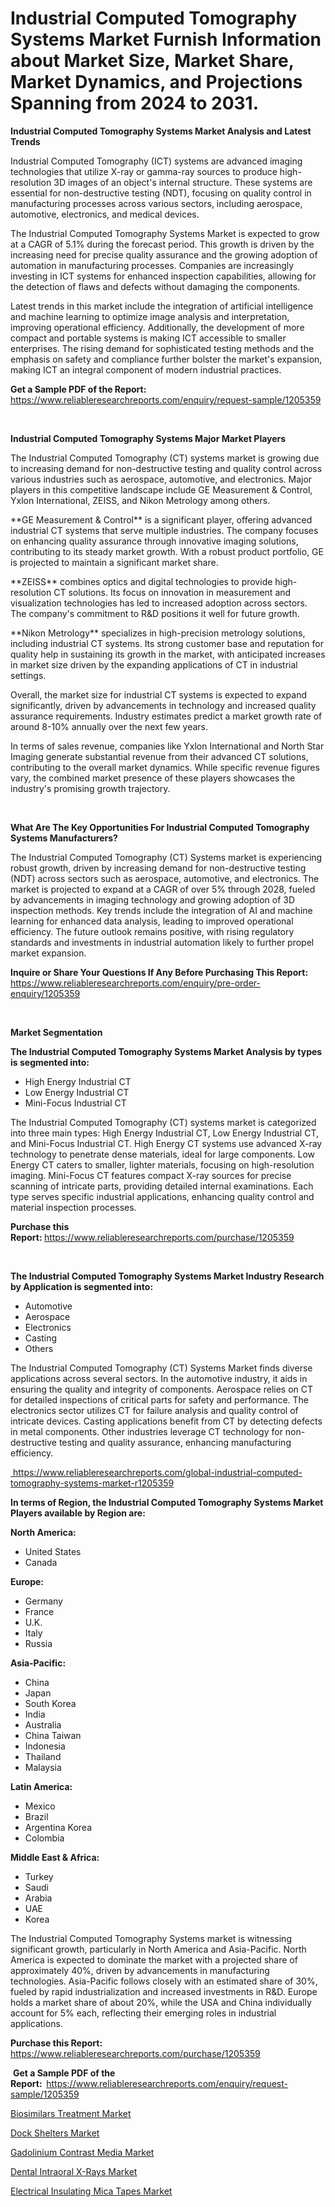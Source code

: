 <p><h1>Industrial Computed Tomography Systems Market Furnish Information about Market Size, Market Share, Market Dynamics, and Projections Spanning from 2024 to 2031.</h1></p><p><strong>Industrial Computed Tomography Systems Market Analysis and Latest Trends</strong></p>
<p><p>Industrial Computed Tomography (ICT) systems are advanced imaging technologies that utilize X-ray or gamma-ray sources to produce high-resolution 3D images of an object's internal structure. These systems are essential for non-destructive testing (NDT), focusing on quality control in manufacturing processes across various sectors, including aerospace, automotive, electronics, and medical devices.</p><p>The Industrial Computed Tomography Systems Market is expected to grow at a CAGR of 5.1% during the forecast period. This growth is driven by the increasing need for precise quality assurance and the growing adoption of automation in manufacturing processes. Companies are increasingly investing in ICT systems for enhanced inspection capabilities, allowing for the detection of flaws and defects without damaging the components.</p><p>Latest trends in this market include the integration of artificial intelligence and machine learning to optimize image analysis and interpretation, improving operational efficiency. Additionally, the development of more compact and portable systems is making ICT accessible to smaller enterprises. The rising demand for sophisticated testing methods and the emphasis on safety and compliance further bolster the market's expansion, making ICT an integral component of modern industrial practices.</p></p>
<p><strong>Get a Sample PDF of the Report:&nbsp;</strong> <a href="https://www.reliableresearchreports.com/enquiry/request-sample/1205359?utm_campaign=8&utm_medium=2&utm_source=Github&utm_content=ia&utm_term=16102024&utm_id=industrial-computed-tomography-systems">https://www.reliableresearchreports.com/enquiry/request-sample/1205359</a></p>
<p>&nbsp;</p>
<p><strong>Industrial Computed Tomography Systems Major Market Players</strong></p>
<p><p>The Industrial Computed Tomography (CT) systems market is growing due to increasing demand for non-destructive testing and quality control across various industries such as aerospace, automotive, and electronics. Major players in this competitive landscape include GE Measurement & Control, Yxlon International, ZEISS, and Nikon Metrology among others.</p><p>**GE Measurement & Control** is a significant player, offering advanced industrial CT systems that serve multiple industries. The company focuses on enhancing quality assurance through innovative imaging solutions, contributing to its steady market growth. With a robust product portfolio, GE is projected to maintain a significant market share.</p><p>**ZEISS** combines optics and digital technologies to provide high-resolution CT solutions. Its focus on innovation in measurement and visualization technologies has led to increased adoption across sectors. The company's commitment to R&D positions it well for future growth.</p><p>**Nikon Metrology** specializes in high-precision metrology solutions, including industrial CT systems. Its strong customer base and reputation for quality help in sustaining its growth in the market, with anticipated increases in market size driven by the expanding applications of CT in industrial settings.</p><p>Overall, the market size for industrial CT systems is expected to expand significantly, driven by advancements in technology and increased quality assurance requirements. Industry estimates predict a market growth rate of around 8-10% annually over the next few years.</p><p>In terms of sales revenue, companies like Yxlon International and North Star Imaging generate substantial revenue from their advanced CT solutions, contributing to the overall market dynamics. While specific revenue figures vary, the combined market presence of these players showcases the industry's promising growth trajectory.</p></p>
<p>&nbsp;</p>
<p><strong>What Are The Key Opportunities For Industrial Computed Tomography Systems Manufacturers?</strong></p>
<p><p>The Industrial Computed Tomography (CT) Systems market is experiencing robust growth, driven by increasing demand for non-destructive testing (NDT) across sectors such as aerospace, automotive, and electronics. The market is projected to expand at a CAGR of over 5% through 2028, fueled by advancements in imaging technology and growing adoption of 3D inspection methods. Key trends include the integration of AI and machine learning for enhanced data analysis, leading to improved operational efficiency. The future outlook remains positive, with rising regulatory standards and investments in industrial automation likely to further propel market expansion.</p></p>
<p><strong>Inquire or Share Your Questions If Any Before Purchasing This Report:</strong> <a href="https://www.reliableresearchreports.com/enquiry/pre-order-enquiry/1205359?utm_campaign=8&utm_medium=2&utm_source=Github&utm_content=ia&utm_term=16102024&utm_id=industrial-computed-tomography-systems">https://www.reliableresearchreports.com/enquiry/pre-order-enquiry/1205359</a></p>
<p>&nbsp;</p>
<p><strong>Market Segmentation</strong></p>
<p><strong>The Industrial Computed Tomography Systems Market Analysis by types is segmented into:</strong></p>
<p><ul><li>High Energy Industrial CT</li><li>Low Energy Industrial CT</li><li>Mini-Focus Industrial CT</li></ul></p>
<p><p>The Industrial Computed Tomography (CT) systems market is categorized into three main types: High Energy Industrial CT, Low Energy Industrial CT, and Mini-Focus Industrial CT. High Energy CT systems use advanced X-ray technology to penetrate dense materials, ideal for large components. Low Energy CT caters to smaller, lighter materials, focusing on high-resolution imaging. Mini-Focus CT features compact X-ray sources for precise scanning of intricate parts, providing detailed internal examinations. Each type serves specific industrial applications, enhancing quality control and material inspection processes.</p></p>
<p><strong>Purchase this Report:&nbsp;</strong><a href="https://www.reliableresearchreports.com/purchase/1205359?utm_campaign=8&utm_medium=2&utm_source=Github&utm_content=ia&utm_term=16102024&utm_id=industrial-computed-tomography-systems">https://www.reliableresearchreports.com/purchase/1205359</a></p>
<p>&nbsp;</p>
<p><strong>The Industrial Computed Tomography Systems Market Industry Research by Application is segmented into:</strong></p>
<p><ul><li>Automotive</li><li>Aerospace</li><li>Electronics</li><li>Casting</li><li>Others</li></ul></p>
<p><p>The Industrial Computed Tomography (CT) Systems Market finds diverse applications across several sectors. In the automotive industry, it aids in ensuring the quality and integrity of components. Aerospace relies on CT for detailed inspections of critical parts for safety and performance. The electronics sector utilizes CT for failure analysis and quality control of intricate devices. Casting applications benefit from CT by detecting defects in metal components. Other industries leverage CT technology for non-destructive testing and quality assurance, enhancing manufacturing efficiency.</p></p>
<p><a href="https://www.reliableresearchreports.com/global-industrial-computed-tomography-systems-market-r1205359?utm_campaign=8&utm_medium=2&utm_source=Github&utm_content=ia&utm_term=16102024&utm_id=industrial-computed-tomography-systems">&nbsp;https://www.reliableresearchreports.com/global-industrial-computed-tomography-systems-market-r1205359</a></p>
<p><strong>In terms of Region, the Industrial Computed Tomography Systems Market Players available by Region are:</strong></p>
<p>
    <p> <strong> North America: </strong>
        <ul>
            <li>United States</li>
            <li>Canada</li>
        </ul>
        </p> 
    <p> <strong> Europe: </strong>
        <ul>
            <li>Germany</li>
            <li>France</li>
            <li>U.K.</li>
            <li>Italy</li>
            <li>Russia</li>
        </ul>
        </p> 
    <p> <strong> Asia-Pacific: </strong>
        <ul>
            <li>China</li>
            <li>Japan</li>
            <li>South Korea</li>
            <li>India</li>
            <li>Australia</li>
            <li>China Taiwan</li>
            <li>Indonesia</li>
            <li>Thailand</li>
            <li>Malaysia</li>
        </ul>
        </p> 
    <p> <strong> Latin America: </strong>
        <ul>
            <li>Mexico</li>
            <li>Brazil</li>
            <li>Argentina Korea</li>
            <li>Colombia</li>
        </ul>
        </p> 
    <p> <strong> Middle East & Africa: </strong>
        <ul>
            <li>Turkey</li>
            <li>Saudi</li>
            <li>Arabia</li>
            <li>UAE</li>
            <li>Korea</li>
        </ul>
    </p>
    </p>
<p><p>The Industrial Computed Tomography Systems market is witnessing significant growth, particularly in North America and Asia-Pacific. North America is expected to dominate the market with a projected share of approximately 40%, driven by advancements in manufacturing technologies. Asia-Pacific follows closely with an estimated share of 30%, fueled by rapid industrialization and increased investments in R&D. Europe holds a market share of about 20%, while the USA and China individually account for 5% each, reflecting their emerging roles in industrial applications.</p></p>
<p><strong>Purchase this Report: </strong><a href="https://www.reliableresearchreports.com/purchase/1205359?utm_campaign=8&utm_medium=2&utm_source=Github&utm_content=ia&utm_term=16102024&utm_id=industrial-computed-tomography-systems">https://www.reliableresearchreports.com/purchase/1205359</a></p>
<p>&nbsp;<strong>Get a Sample PDF of the Report:&nbsp;&nbsp;</strong><a href="https://www.reliableresearchreports.com/enquiry/request-sample/1205359?utm_campaign=8&utm_medium=2&utm_source=Github&utm_content=ia&utm_term=16102024&utm_id=industrial-computed-tomography-systems">https://www.reliableresearchreports.com/enquiry/request-sample/1205359</a></p>
<p><strong></strong></p>
<p><p><a href="https://www.linkedin.com/pulse/biosimilars-treatment-market-size-share-growth-analysis-wtcze?trk=public_post_embed_feed-article-content&utm_campaign=8&utm_medium=2&utm_source=Github&utm_content=ia&utm_term=16102024&utm_id=industrial-computed-tomography-systems">Biosimilars Treatment Market</a></p><p><a href="https://issuu.com/reportprime-2/docs/dock-shelters-market-size-2030.pptx_78b14d19e53517?utm_campaign=8&utm_medium=2&utm_source=Github&utm_content=ia&utm_term=16102024&utm_id=industrial-computed-tomography-systems">Dock Shelters Market</a></p><p><a href="https://www.linkedin.com/pulse/emerging-opportunities-challenges-global-gadolinium-contrast-sgmve?trk=public_post_embed_feed-article-content&utm_campaign=8&utm_medium=2&utm_source=Github&utm_content=ia&utm_term=16102024&utm_id=industrial-computed-tomography-systems">Gadolinium Contrast Media Market</a></p><p><a href="https://github.com/JudyWalsh475/Market-Research-Report-List-1/blob/main/dental-intraoral-x-rays-market.md?utm_campaign=8&utm_medium=2&utm_source=Github&utm_content=ia&utm_term=16102024&utm_id=industrial-computed-tomography-systems">Dental Intraoral X-Rays Market</a></p><p><a href="https://github.com/AshikRahman665/Market-Research-Report-List-1/blob/main/electrical-insulating-mica-tapes-market.md?utm_campaign=8&utm_medium=2&utm_source=Github&utm_content=ia&utm_term=16102024&utm_id=industrial-computed-tomography-systems">Electrical Insulating Mica Tapes Market</a></p></p>